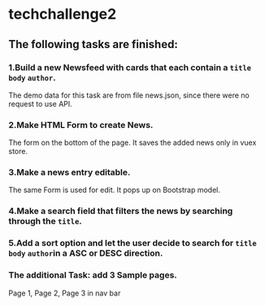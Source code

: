 # techchallenge2

## The following tasks are finished: 

### 1.Build a new Newsfeed with cards that each contain a `title` `body` `author`.
The demo data for this task are from file news.json, since there were no request to use API.

### 2.Make HTML Form to create News.
The form on the bottom of the page. It saves the added news only in vuex store. 

### 3.Make a news entry editable.
The same Form is used for edit. It pops up on Bootstrap model. 

### 4.Make a search field that filters the news by searching through the  `title`.

### 5.Add a sort option and let the user decide to search for `title` `body` `author`in a ASC or DESC direction.

### The additional Task: add 3 Sample pages. 
Page 1, Page 2, Page 3 in nav bar


